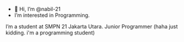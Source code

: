 - 👋 Hi, I’m @nabil-21
- I’m interested in Programming.

I’m a student at SMPN 21 Jakarta Utara. Junior Programmer (haha just kidding. i'm a programming student)




<!---
nabil-21/nabil-21 is a ✨ special ✨ repository because its `README.md` (this file) appears on your GitHub profile.
You can click the Preview link to take a look at your changes.
--->
